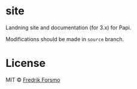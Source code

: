 site
====

Landning site and documentation (for 3.x) for Papi.

Modifications should be made in `source` branch.

# License

MIT © [Fredrik Forsmo](https://github.com/frozzare)

